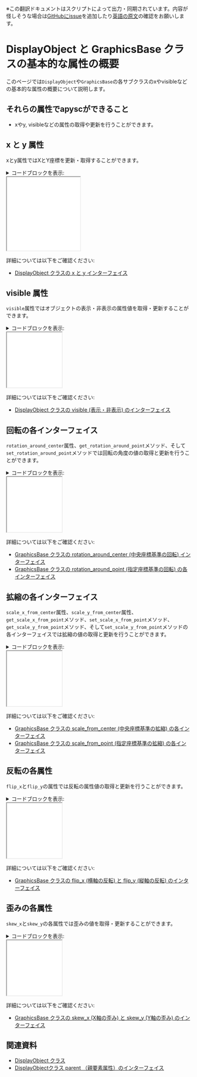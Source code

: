 <span class="inconspicuous-txt">※この翻訳ドキュメントはスクリプトによって出力・同期されています。内容が怪しそうな場合は<a href="https://github.com/simon-ritchie/apysc/issues" target="_blank">GitHubにissue</a>を追加したり[英語の原文](https://simon-ritchie.github.io/apysc/en/display_object_and_graphics_base_prop_abstract.html)の確認をお願いします。</span>

# DisplayObject と GraphicsBase クラスの基本的な属性の概要

このページでは`DisplayObject`や`GraphicsBase`の各サブクラスのxやvisibleなどの基本的な属性の概要について説明します。

## それらの属性でapyscができること

- xやy, visibleなどの属性の取得や更新を行うことができます。

## x と y 属性

xとy属性ではXとY座標を更新・取得することができます。

<details>
<summary>コードブロックを表示:</summary>

```py
# runnable
from typing_extensions import TypedDict

import apysc as ap


class RectOptions(TypedDict):
    rectangle: ap.Rectangle
    direction: ap.Int


def on_timer(e: ap.TimerEvent, options: RectOptions) -> None:
    """
    The handler that the timer calls.

    Parameters
    ----------
    e : ap.TimerEvent
        Event instance.
    options : RectOptions
        Optional arguments dictionary.
    """
    rectangle: ap.Rectangle = options['rectangle']
    direction: ap.Int = options['direction']
    rectangle.x += direction
    rectangle.y += direction

    with ap.If(rectangle.x >= 100):
        direction.value = -1
        ap.Return()

    with ap.If(rectangle.x <= 50):
        direction.value = 1
        ap.Return()


ap.Stage(
    background_color='#333',
    stage_width=200,
    stage_height=200,
    stage_elem_id='stage')
sprite: ap.Sprite = ap.Sprite()
sprite.graphics.begin_fill(color='#0af')
rectangle: ap.Rectangle = sprite.graphics.draw_rect(
    x=50, y=50, width=50, height=50)

direction: ap.Int = ap.Int(1)
options: RectOptions = {'rectangle': rectangle, 'direction': direction}
ap.Timer(on_timer, delay=ap.FPS.FPS_60, options=options).start()

ap.save_overall_html(
    dest_dir_path='do_and_graphics_base_prop_abstract_x_and_y/')
```

</details>

<iframe src="static/do_and_graphics_base_prop_abstract_x_and_y/index.html" width="200" height="200"></iframe>

詳細については以下をご確認ください:

- [DisplayObject クラスの x と y インターフェイス](jp_display_object_x_and_y.md)

## visible 属性

`visible`属性ではオブジェクトの表示・非表示の属性値を取得・更新することができます。

<details>
<summary>コードブロックを表示:</summary>

```py
# runnable
from typing_extensions import TypedDict

import apysc as ap


class RectOptions(TypedDict):
    rectangle: ap.Rectangle


def on_timer(e: ap.TimerEvent, options: RectOptions) -> None:
    """
    The handler that the timer calls.

    Parameters
    ----------
    e : ap.TimerEvent
        Event instance.
    options : RectOptions
        Optional arguments dictionary.
    """
    rectangle: ap.Rectangle = options['rectangle']
    rectangle.visible = rectangle.visible.not_


ap.Stage(
    background_color='#333',
    stage_width=150,
    stage_height=150,
    stage_elem_id='stage')
sprite: ap.Sprite = ap.Sprite()
sprite.graphics.begin_fill(color='#0af')
rectangle: ap.Rectangle = sprite.graphics.draw_rect(
    x=50, y=50, width=50, height=50)

options: RectOptions = {'rectangle': rectangle}
ap.Timer(on_timer, delay=1000, options=options).start()

ap.save_overall_html(
    dest_dir_path='do_and_graphics_base_prop_abstract_visible/')
```

</details>

<iframe src="static/do_and_graphics_base_prop_abstract_visible/index.html" width="150" height="150"></iframe>

詳細については以下をご確認ください:

- [DisplayObject クラスの visible (表示・非表示) のインターフェイス](jp_display_object_visible.md)

## 回転の各インターフェイス

`rotation_around_center`属性、`get_rotation_around_point`メソッド、そして`set_rotation_around_point`メソッドでは回転の角度の値の取得と更新を行うことができます。

<details>
<summary>コードブロックを表示:</summary>

```py
# runnable
from typing_extensions import TypedDict

import apysc as ap


class RectOptions(TypedDict):
    rectangle: ap.Rectangle


def on_timer(e: ap.TimerEvent, options: RectOptions) -> None:
    """
    The handler that the timer calls.

    Parameters
    ----------
    e : ap.TimerEvent
        Event instance.
    options : RectOptions
        Optional arguments dictionary.
    """
    rectangle: ap.Rectangle = options['rectangle']
    rectangle.rotation_around_center += 1


ap.Stage(
    background_color='#333',
    stage_width=150,
    stage_height=150,
    stage_elem_id='stage')
sprite: ap.Sprite = ap.Sprite()
sprite.graphics.begin_fill(color='#0af')
rectangle: ap.Rectangle = sprite.graphics.draw_rect(
    x=50, y=50, width=50, height=50)

options: RectOptions = {'rectangle': rectangle}
ap.Timer(on_timer, delay=ap.FPS.FPS_60, options=options).start()

ap.save_overall_html(
    dest_dir_path='do_and_graphics_base_prop_abstract_rotation/')
```

</details>

<iframe src="static/do_and_graphics_base_prop_abstract_rotation/index.html" width="150" height="150"></iframe>

詳細については以下をご確認ください:

- [GraphicsBase クラスの rotation_around_center (中央座標基準の回転) インターフェイス](jp_graphics_base_rotation_around_center.md)
- [GraphicsBase クラスの rotation_around_point (指定座標基準の回転) の各インターフェイス](jp_graphics_base_rotation_around_point.md)

## 拡縮の各インターフェイス

`scale_x_from_center`属性、`scale_y_from_center`属性、`get_scale_x_from_point`メソッド、`set_scale_x_from_point`メソッド、`get_scale_y_from_point`メソッド、そして`set_scale_y_from_point`メソッドの各インターフェイスでは拡縮の値の取得と更新を行うことができます。

<details>
<summary>コードブロックを表示:</summary>

```py
# runnable
from typing_extensions import TypedDict

import apysc as ap


class RectOptions(TypedDict):
    rectangle: ap.Rectangle
    scale_value: ap.Number


def on_timer(e: ap.TimerEvent, options: RectOptions) -> None:
    """
    The handler that the timer calls.

    Parameters
    ----------
    e : ap.TimerEvent
        Event instance.
    options : RectOptions
        Optional arguments dictionary.
    """
    rectangle: ap.Rectangle = options['rectangle']
    scale_value: ap.Number = options['scale_value']
    rectangle.scale_x_from_center += scale_value
    rectangle.scale_y_from_center += scale_value

    with ap.If(rectangle.scale_x_from_center >= 2.0):
        scale_value.value = -0.01
        ap.Return()

    with ap.If(rectangle.scale_y_from_center <= 0.5):
        scale_value.value = 0.01
        ap.Return()


ap.Stage(
    background_color='#333',
    stage_width=150,
    stage_height=150,
    stage_elem_id='stage')
sprite: ap.Sprite = ap.Sprite()
sprite.graphics.begin_fill(color='#0af')
rectangle: ap.Rectangle = sprite.graphics.draw_rect(
    x=50, y=50, width=50, height=50)

scale_value: ap.Number = ap.Number(0.01)
options: RectOptions = {'rectangle': rectangle, 'scale_value': scale_value}
ap.Timer(on_timer, delay=ap.FPS.FPS_60, options=options).start()

ap.save_overall_html(
    dest_dir_path='do_and_graphics_base_prop_abstract_scale/')
```

</details>

<iframe src="static/do_and_graphics_base_prop_abstract_scale/index.html" width="150" height="150"></iframe>

詳細については以下をご確認ください:

- [GraphicsBase クラスの scale_from_center (中央座標基準の拡縮) の各インターフェイス](jp_graphics_base_scale_from_center.md)
- [GraphicsBase クラスの scale_from_point (指定座標基準の拡縮) の各インターフェイス](jp_graphics_base_scale_from_point.md)

## 反転の各属性

`flip_x`と`flip_y`の属性では反転の属性値の取得と更新を行うことができます。

<details>
<summary>コードブロックを表示:</summary>

```py
# runnable
from typing_extensions import TypedDict

import apysc as ap


class LineOptions(TypedDict):
    line: ap.Line


def on_timer(e: ap.TimerEvent, options: LineOptions) -> None:
    """
    The handler that the timer calls.

    Parameters
    ----------
    e : ap.TimerEvent
        Event instance.
    options : LineOptions
        Optional arguments dictionary.
    """
    line: ap.Line = options['line']
    line.flip_x = line.flip_x.not_


ap.Stage(
    background_color='#333',
    stage_width=150,
    stage_height=150,
    stage_elem_id='stage')
sprite: ap.Sprite = ap.Sprite()
sprite.graphics.line_style(color='#fff', thickness=5)
line: ap.Line = sprite.graphics.draw_line(
    x_start=50, y_start=50, x_end=100, y_end=100)

options: LineOptions = {'line': line}
ap.Timer(on_timer, delay=1000, options=options).start()

ap.save_overall_html(
    dest_dir_path='do_and_graphics_base_prop_abstract_flip/')
```

</details>

<iframe src="static/do_and_graphics_base_prop_abstract_flip/index.html" width="150" height="150"></iframe>

詳細については以下をご確認ください:

- [GraphicsBase クラスの flip_x (横軸の反転) と flip_y (縦軸の反転) のインターフェイス](jp_graphics_base_flip_interfaces.md)

## 歪みの各属性

`skew_x`と`skew_y`の各属性では歪みの値を取得・更新することができます。

<details>
<summary>コードブロックを表示:</summary>

```py
# runnable
from typing_extensions import TypedDict

import apysc as ap


class RectOptions(TypedDict):
    rectangle: ap.Rectangle


def on_timer(e: ap.TimerEvent, options: RectOptions) -> None:
    """
    The handler that the timer calls.

    Parameters
    ----------
    e : ap.TimerEvent
        Event instance.
    options : RectOptions
        Optional arguments dictionary.
    """
    rectangle: ap.Rectangle = options['rectangle']
    rectangle.skew_x += 1


ap.Stage(
    background_color='#333',
    stage_width=150,
    stage_height=150,
    stage_elem_id='stage')
sprite: ap.Sprite = ap.Sprite()
sprite.graphics.begin_fill(color='#0af')
rectangle: ap.Rectangle = sprite.graphics.draw_rect(
    x=50, y=50, width=50, height=50)

options: RectOptions = {'rectangle': rectangle}
ap.Timer(on_timer, delay=ap.FPS.FPS_60, options=options).start()

ap.save_overall_html(
    dest_dir_path='do_and_graphics_base_prop_abstract_skew/')
```

</details>

<iframe src="static/do_and_graphics_base_prop_abstract_skew/index.html" width="150" height="150"></iframe>

詳細については以下をご確認ください:

- [GraphicsBase クラスの skew_x (X軸の歪み) と skew_y (Y軸の歪み) のインターフェイス](jp_graphics_base_skew.md)

## 関連資料

- [DisplayObject クラス](jp_display_object.md)
- [DisplayObjectクラス parent （親要素属性）のインターフェイス](jp_display_object_parent.md)